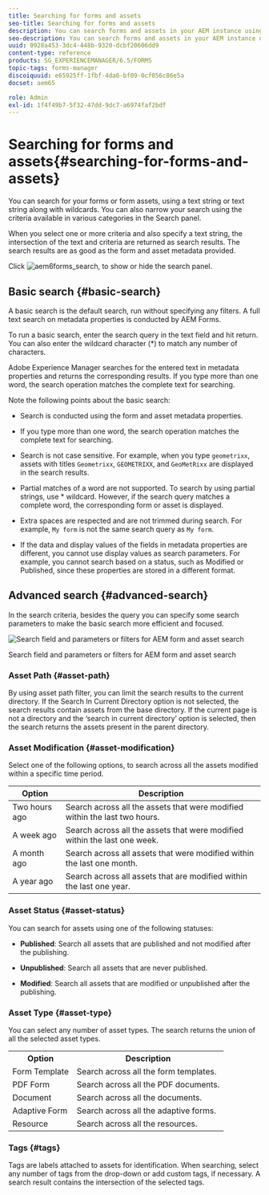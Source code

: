 ```yaml
---
title: Searching for forms and assets
seo-title: Searching for forms and assets
description: You can search forms and assets in your AEM instance using AEM search. Basic and advanced search allows you to quickly locate your assets.
seo-description: You can search forms and assets in your AEM instance using AEM search. Basic and advanced search allows you to quickly locate your assets.
uuid: 0928a453-3dc4-448b-9320-dcbf20606dd9
content-type: reference
products: SG_EXPERIENCEMANAGER/6.5/FORMS
topic-tags: forms-manager
discoiquuid: e65925ff-1fbf-4da6-bf09-0cf056c86e5a
docset: aem65

role: Admin
exl-id: 1f4f49b7-5f32-47dd-9dc7-a6974faf2bdf
---
```

# Searching for forms and assets{#searching-for-forms-and-assets}

You can search for your forms or form assets, using a text string or text string along with wildcards. You can also narrow your search using the criteria available in various categories in the Search panel.

When you select one or more criteria and also specify a text string, the intersection of the text and criteria are returned as search results. The search results are as good as the form and asset metadata provided.

Click ![aem6forms_search](assets/aem6forms_search.png), to show or hide the search panel.

## Basic search {#basic-search}

A basic search is the default search, run without specifying any filters. A full text search on metadata properties is conducted by AEM Forms.

To run a basic search, enter the search query in the text field and hit return. You can also enter the wildcard character (&#42;) to match any number of characters.

Adobe Experience Manager searches for the entered text in metadata properties and returns the corresponding results. If you type more than one word, the search operation matches the complete text for searching.

Note the following points about the basic search:

* Search is conducted using the form and asset metadata properties.
* If you type more than one word, the search operation matches the complete text for searching.
* Search is not case sensitive. For example, when you type `geometrixx`, assets with titles `Geometrixx`, `GEOMETRIXX`, and `GeoMetRixx` are displayed in the search results.

* Partial matches of a word are not supported. To search by using partial strings, use &#42; wildcard. However, if the search query matches a complete word, the corresponding form or asset is displayed.
* Extra spaces are respected and are not trimmed during search. For example, `My form` is not the same search query as `My form`.

* If the data and display values of the fields in metadata properties are different, you cannot use display values as search parameters. For example, you cannot search based on a status, such as Modified or Published, since these properties are stored in a different format.

## Advanced search {#advanced-search}

In the search criteria, besides the query you can specify some search parameters to make the basic search more efficient and focused.

![Search field and parameters or filters for AEM form and asset search](assets/search_forms_assets.png)

Search field and parameters or filters for AEM form and asset search

### Asset Path {#asset-path}

By using asset path filter, you can limit the search results to the current directory. If the Search In Current Directory option is not selected, the search results contain assets from the base directory. If the current page is not a directory and the ‘search in current directory’ option is selected, then the search returns the assets present in the parent directory.

### Asset Modification {#asset-modification}

Select one of the following options, to search across all the assets modified within a specific time period.

| **Option** |**Description** |
|---|---|
| Two hours ago |Search across all the assets that were modified within the last two hours. |
| A week ago |Search across all the assets that were modified within the last one week. |
| A month ago |Search across all assets that were modified within the last one month. |
| A year ago |Search across all assets that are modified within the last one year. |

### Asset Status {#asset-status}

You can search for assets using one of the following statuses:

* **Published**: Search all assets that are published and not modified after the publishing.  

* **Unpublished**: Search all assets that are never published.  

* **Modified**: Search all assets that are modified or unpublished after the publishing.

### Asset Type {#asset-type}

You can select any number of asset types. The search returns the union of all the selected asset types.

<table>
 <tbody>
  <tr>
   <th>Option</th> 
   <th>Description</th> 
  </tr>
  <tr>
   <td>Form Template<br /> </td> 
   <td>Search across all the form templates.<br /> </td> 
  </tr>
  <tr>
   <td>PDF Form</td> 
   <td>Search across all the PDF documents.</td> 
  </tr>
  <tr>
   <td>Document</td> 
   <td>Search across all the documents.</td> 
  </tr>
  <tr>
   <td>Adaptive Form<br /> </td> 
   <td>Search across all the adaptive forms.</td> 
  </tr>
  <tr>
   <td>Resource</td> 
   <td>Search across all the resources.<br /> </td> 
  </tr>
 </tbody>
</table>

### Tags {#tags}

Tags are labels attached to assets for identification. When searching, select any number of tags from the drop-down or add custom tags, if necessary. A search result contains the intersection of the selected tags.

